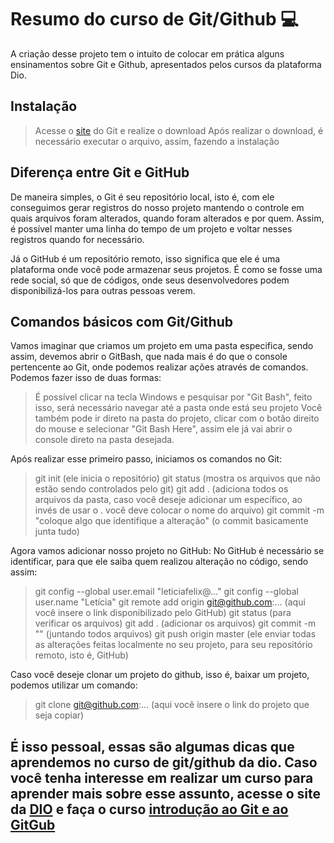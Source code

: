 # Resumo do curso de Git/Github 💻
A criação desse projeto tem o intuito de colocar em prática alguns ensinamentos sobre Git e Github, apresentados pelos cursos da plataforma Dio.

## Instalação
> Acesse o [site](https://git-scm.com/downloads) do Git e realize o download
> Após realizar o download, é necessário executar o arquivo, assim, fazendo a instalação

## Diferença entre Git e GitHub
De maneira simples, o Git é seu repositório local, isto é, com ele conseguimos gerar registros do nosso projeto mantendo o controle em quais arquivos foram alterados, quando foram alterados e por quem.
Assim, é possível manter uma linha do tempo de um projeto e voltar nesses registros quando for necessário. 

Já o GitHub é um repositório remoto, isso significa que ele é uma plataforma onde você pode armazenar seus projetos. É como se fosse uma rede social, só que de códigos, onde seus desenvolvedores podem disponibilizá-los para outras pessoas verem.

## Comandos básicos com Git/Github
Vamos imaginar que criamos um projeto em uma pasta especifica, sendo assim, devemos abrir o GitBash, que nada mais é do que o console pertencente ao Git, onde podemos realizar ações através de comandos. Podemos fazer isso de duas formas:
> É possível clicar na tecla Windows e pesquisar por "Git Bash", feito isso, será necessário navegar até a pasta onde está seu projeto
> Você também pode ir direto na pasta do projeto, clicar com o botão direito do mouse e selecionar "Git Bash Here", assim ele já vai abrir o console direto na pasta desejada.

Após realizar esse primeiro passo, iniciamos os comandos no Git:
> git init (ele inicia o repositório)
> git status (mostra os arquivos que não estão sendo controlados pelo git)
> git add . (adiciona todos os arquivos da pasta, caso você deseje adicionar um específico, ao invés de usar o . você deve colocar o nome do arquivo)
> git commit -m "coloque algo que identifique a alteração" (o commit basicamente junta tudo)

Agora vamos adicionar nosso projeto no GitHub:
No GitHub é necessário se identificar, para que ele saiba quem realizou alteração no código, sendo assim:
> git config --global user.email "leticiafelix@..."
> git config --global user.name "Letícia"
> git remote add origin git@github.com:... (aqui você insere o link disponibilizado pelo GitHub)
> git status (para verificar os arquivos)
> git add . (adicionar os arquivos)
> git commit -m "" (juntando todos arquivos)
> git push origin master (ele enviar todas as alterações feitas localmente no seu projeto, para seu repositório remoto, isto é, GitHub)

Caso você deseje clonar um projeto do github, isso é, baixar um projeto, podemos utilizar um comando:
> git clone git@github.com:... (aqui você insere o link do projeto que seja copiar)

## É isso pessoal, essas são algumas dicas que aprendemos no curso de git/github da dio. Caso você tenha interesse em realizar um curso para aprender mais sobre esse assunto, acesse o site da [DIO](https://www.dio.me/) e faça o curso [introdução ao Git e ao GitGub](https://web.dio.me/course/introducao-ao-git-e-ao-github/learning/75b9fe49-6ed4-4480-83a7-7e37fc356aa9)
